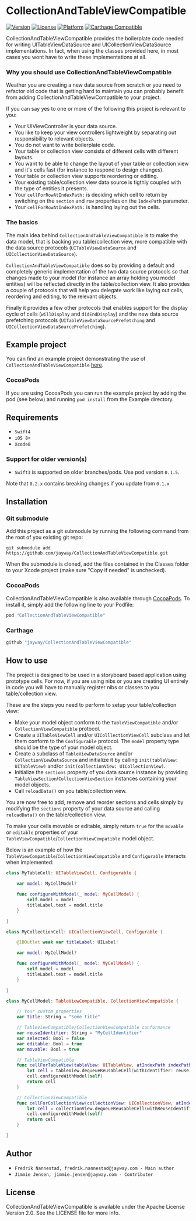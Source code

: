 # CollectionAndTableViewCompatible

[![Version](https://img.shields.io/cocoapods/v/CollectionAndTableViewCompatible.svg?style=flat)](http://cocoapods.org/pods/CollectionAndTableViewCompatible)
[![License](https://img.shields.io/cocoapods/l/CollectionAndTableViewCompatible.svg?style=flat)](http://cocoapods.org/pods/CollectionAndTableViewCompatible)
[![Platform](https://img.shields.io/cocoapods/p/CollectionAndTableViewCompatible.svg?style=flat)](http://cocoapods.org/pods/CollectionAndTableViewCompatible)
[![Carthage Compatible](https://img.shields.io/badge/Carthage-compatible-4BC51D.svg?style=flat)](https://github.com/Carthage/Carthage)

CollectionAndTableViewCompatible provides the boilerplate code needed for writing UITableViewDataSource and UICollectionViewDataSource implementations. In fact, when using the classes provided here, in most cases you wont have to write these implementations at all.

### Why you should use CollectionAndTableViewCompatible

Weather you are creating a new data source from scratch or you need to refactor old code that is getting hard to maintain you can probably benefit from adding CollectionAndTableViewCompatible to your project. 

If you can say yes to one or more of the following this project is relevant to you:

- Your UIViewController is your data source.
- You like to keep your view controllers lightweight by separating out responsibility to relevant objects.
- You do not want to write boilerplate code. 
- Your table or collection view consists of different cells with different layouts.
- You want to be able to change the layout of your table or collection view and it's cells fast (for instance to respond to design changes).
- Your table or collection view supports reordering or editing.
- Your existing table/collection view data source is tigthly coupled with the type of entities it presents. 
- Your `cellForRowAtIndexPath:` is deciding which cell to return by switching on the `section` and `row` properties on the `IndexPath` parameter.
- Your `cellForRowAtIndexPath:` is handling laying out the cells.

### The basics

The main idea behind `CollectionAndTableViewCompatible` is to make the data model, that is backing you table/collection view, more compatible with the data source protocols (`UITableViewDataSource` and `UICollectionViewDataSource`). 

`CollectionAndTableViewCompatible` does so by providing a default and completely generic implementation of the two data source protocols so that changes made to your model (for instance an array holding you model entities) will be reflected directly in the table/collection view. It also provides a couple of protocols that will help you delegate work like laying out cells, reordering and editing, to the relevant objects.

Finally it provides a few other protocols that enables support for the display cycle of cells (`willDisplay` and `didEndDisplay`) and the new data source prefetching protocols (`UITableViewDataSourcePrefetching` and `UICollectionViewDataSourcePrefetching`).

## Example project

You can find an example project demonstrating the use of `CollectionAndTableViewCompatible` [here](https://github.com/jayway/CollectionAndTableViewCompatibleExample).

### CocoaPods
If you are using CocoaPods you can run the example project by adding the pod (see below) and running `pod install` from the Example directory.

## Requirements

- `Swift4`
- `iOS 8+`
- `Xcode8`

### Support for older version(s)
- `Swift3` is supported on older branches/pods. Use pod version `0.1.5`.

Note that `0.2.x` contains breaking changes if you update from `0.1.x`

## Installation

### Git submodule

Add this project as a git submodule by running the following command from the root of you existing git repo:

```shell
git submodule add https://github.com/jayway/CollectionAndTableViewCompatible.git
```

When the submodule is cloned, add the files contained in the Classes folder to your Xcode project (make sure "Copy if needed" is unchecked).

### CocoaPods

CollectionAndTableViewCompatible is also available through [CocoaPods](http://cocoapods.org). To install
it, simply add the following line to your Podfile:

```ruby
pod "CollectionAndTableViewCompatible"
```

### Carthage

```ruby
github "jayway/CollectionAndTableViewCompatible"
```

## How to use

The project is designed to be used in a storyboard based application using prototype cells. For now, if you are using nibs or you are creating UI entirely in code you will have to manually register nibs or classes to you table/collection view.

These are the steps you need to perform to setup your table/collection view:

- Make your model object conform to the `TableViewCompatible` and/or `CollectionViewCompatible` protocol. 
- Create a `UITableViewCell` and/or `UIColllectionViewCell` subclass and let them conform to the `Configurable` protocol. The `model` property type should be the type of your model object. 
- Create a subclass of `TableViewDataSource` and/or `CollectionViewDataSource` and initialize it by calling `init(tableView: UITableView)` and/or `init(collectionView: UICollectionView)`.
- Initialize the `sections` property of you data source instance by providing `TableViewSection`/`CollectionViewSection` instances containing your model objects.
- Call `reloadData()` on you table/collection view.

You are now free to add, remove and reorder sections and cells simply by modifying the `sections` property of your data source and calling `reloadData()` on the table/collection view.

To make your cells movable or editable, simply return `true` for the `movable` or `editable` properties of your `TableViewCompatible`/`CollectionViewCompatible` model object.

Below is an example of how the `TableViewCompatible`/`CollectionViewCompatible` and `Configurable` interacts when implemented:

```swift
class MyTableCell: UITableViewCell, Configurable {
    
    var model: MyCellModel?

    func configureWithModel(_ model: MyCellModel) {
        self.model = model
        titleLabel.text = model.title
    }

}

class MyCollectionCell: UICollectionViewCell, Configurable {

    @IBOutlet weak var titleLabel: UILabel!

    var model: MyCellModel?

    func configureWithModel(_ model: MyCellModel) {
        self.model = model
        titleLabel.text = model.title
    }

}

class MyCellModel: TableViewCompatible, CollectionViewCompatible {

    // Your custom properties
    var title: String = "Some title"

    // TableViewCompatible/CollectionViewCompatible conformance
    var reuseIdentifier: String = "MyCellIdentifier"
    var selected: Bool = false
    var editable: Bool = true
    var movable: Bool = true

    // TableViewCompatible
    func cellForTableView(tableView: UITableView, atIndexPath indexPath: IndexPath) -> UITableViewCell {
        let cell = tableView.dequeueReusableCell(withIdentifier: reuseIdentifier, for: indexPath) as! MyTableCell
        cell.configureWithModel(self)
        return cell
    }

    // CollectionViewCompatible
    func cellForCollectionView(collectionView: UICollectionView, atIndexPath indexPath: IndexPath) -> UICollectionViewCell {
        let cell = collectionView.dequeueReusableCell(withReuseIdentifier: reuseIdentifier, for: indexPath) as! MyCollectionCell
        cell.configureWithModel(self)
        return cell
    }

}
```

## Author

- `Fredrik Nannestad, fredrik.nannestad@jayway.com - Main author`
- `Jimmie Jensen, jimmie.jensen@jayway.com - Contributer`

## License

CollectionAndTableViewCompatible is available under the Apache License Version 2.0. See the LICENSE file for more info.
